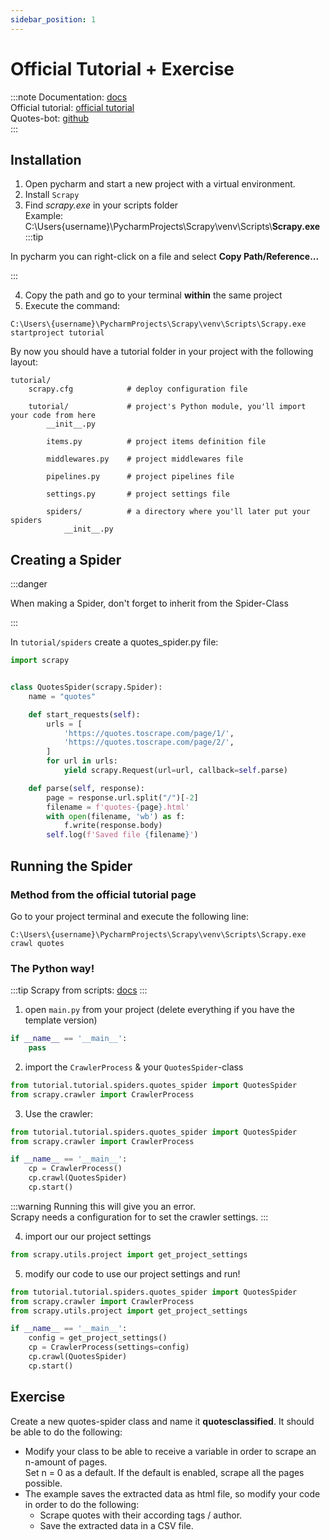 ```yaml
---
sidebar_position: 1
---
```


# Official Tutorial + Exercise

:::note
Documentation: [docs](https://docs.scrapy.org/en/latest/) <br />
Official tutorial: [official tutorial](https://docs.scrapy.org/en/latest/intro/tutorial.html) <br />
Quotes-bot: [github](https://github.com/scrapy/quotesbot) <br />
:::

## Installation

1) Open pycharm and start a new project with a virtual environment. <br />
2) Install `Scrapy` <br />
3) Find *scrapy.exe* in your scripts folder <br />
Example: C:\Users\{username}\PycharmProjects\Scrapy\venv\Scripts\\**Scrapy.exe**
:::tip

In pycharm you can right-click on a file and select **Copy Path/Reference...**

:::

4) Copy the path and go to your terminal **within** the same project  <br />
5) Execute the command:

```text
C:\Users\{username}\PycharmProjects\Scrapy\venv\Scripts\Scrapy.exe startproject tutorial
```

By now you should have a tutorial folder in your project with the following layout:

```text
tutorial/
    scrapy.cfg            # deploy configuration file

    tutorial/             # project's Python module, you'll import your code from here
        __init__.py

        items.py          # project items definition file

        middlewares.py    # project middlewares file

        pipelines.py      # project pipelines file

        settings.py       # project settings file

        spiders/          # a directory where you'll later put your spiders
            __init__.py
```

## Creating a Spider

:::danger

When making a Spider, don't forget to inherit from the Spider-Class

:::

In `tutorial/spiders` create a quotes_spider.py file:

```python title="quotes_spider.py"
import scrapy


class QuotesSpider(scrapy.Spider):
    name = "quotes"

    def start_requests(self):
        urls = [
            'https://quotes.toscrape.com/page/1/',
            'https://quotes.toscrape.com/page/2/',
        ]
        for url in urls:
            yield scrapy.Request(url=url, callback=self.parse)

    def parse(self, response):
        page = response.url.split("/")[-2]
        filename = f'quotes-{page}.html'
        with open(filename, 'wb') as f:
            f.write(response.body)
        self.log(f'Saved file {filename}')
```

## Running the Spider

### Method from the official tutorial page

Go to your project terminal and execute the following line:
```text 
C:\Users\{username}\PycharmProjects\Scrapy\venv\Scripts\Scrapy.exe crawl quotes
```

### The Python way!

:::tip
Scrapy from scripts: [docs](https://docs.scrapy.org/en/latest/topics/practices.html)
:::

1) open `main.py` from your project (delete everything if you have the template version)
```python
if __name__ == '__main__':
    pass
```
2) import the `CrawlerProcess` & your `QuotesSpider`-class
```python
from tutorial.tutorial.spiders.quotes_spider import QuotesSpider
from scrapy.crawler import CrawlerProcess
```

3) Use the crawler:
```python
from tutorial.tutorial.spiders.quotes_spider import QuotesSpider
from scrapy.crawler import CrawlerProcess

if __name__ == '__main__':
    cp = CrawlerProcess()
    cp.crawl(QuotesSpider)
    cp.start()

```

:::warning
Running this will give you an error. <br />
Scrapy needs a configuration for to set the crawler settings.
:::

4) import our our project settings

```python
from scrapy.utils.project import get_project_settings
```

5) modify our code to use our project settings and run!

```python 
from tutorial.tutorial.spiders.quotes_spider import QuotesSpider
from scrapy.crawler import CrawlerProcess
from scrapy.utils.project import get_project_settings

if __name__ == '__main__':
    config = get_project_settings()
    cp = CrawlerProcess(settings=config)
    cp.crawl(QuotesSpider)
    cp.start()
```

## Exercise

Create a new quotes-spider class and name it **quotesclassified**.
It should be able to do the following:

- Modify your class to be able to receive a variable in order to scrape an n-amount of pages. <br />
  Set n = 0 as a default. If the default is enabled, scrape all the pages possible.
- The example saves the extracted data as html file, so modify your code in order to do the following:
  - Scrape quotes with their according tags / author.
  - Save the extracted data in a CSV file.